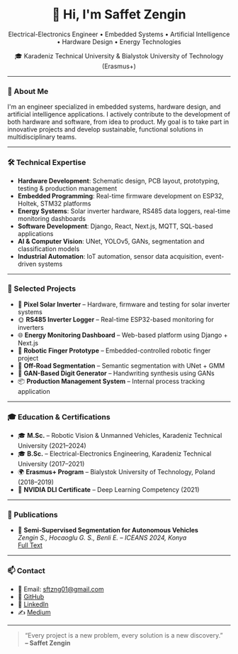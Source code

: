 <h1 align="center">👋 Hi, I'm Saffet Zengin</h1>

<p align="center">
  Electrical-Electronics Engineer • Embedded Systems • Artificial Intelligence • Hardware Design • Energy Technologies  
</p>

<p align="center">
 🎓 Karadeniz Technical University & Bialystok University of Technology (Erasmus+)  
</p>

---

### 🚀 About Me

I'm an engineer specialized in embedded systems, hardware design, and artificial intelligence applications. I actively contribute to the development of both hardware and software, from idea to product. My goal is to take part in innovative projects and develop sustainable, functional solutions in multidisciplinary teams.

---

### 🛠️ Technical Expertise

- **Hardware Development**: Schematic design, PCB layout, prototyping, testing & production management  
- **Embedded Programming**: Real-time firmware development on ESP32, Holtek, STM32 platforms  
- **Energy Systems**: Solar inverter hardware, RS485 data loggers, real-time monitoring dashboards  
- **Software Development**: Django, React, Next.js, MQTT, SQL-based applications  
- **AI & Computer Vision**: UNet, YOLOv5, GANs, segmentation and classification models  
- **Industrial Automation**: IoT automation, sensor data acquisition, event-driven systems

---

### 🧪 Selected Projects

- 🔋 **Pixel Solar Inverter** – Hardware, firmware and testing for solar inverter systems  
- 🌞 **RS485 Inverter Logger** – Real-time ESP32-based monitoring for inverters  
- 🌐 **Energy Monitoring Dashboard** – Web-based platform using Django + Next.js  
- 🤖 **Robotic Finger Prototype** – Embedded-controlled robotic finger project  
- 🧠 **Off-Road Segmentation** – Semantic segmentation with UNet + GMM  
- 🧬 **GAN-Based Digit Generator** – Handwriting synthesis using GANs  
- 📦 **Production Management System** – Internal process tracking application

---

### 🎓 Education & Certifications

- 🎓 **M.Sc.** – Robotic Vision & Unmanned Vehicles, Karadeniz Technical University (2021–2024)  
- 🎓 **B.Sc.** – Electrical-Electronics Engineering, Karadeniz Technical University (2017–2021)  
- 🌍 **Erasmus+ Program** – Bialystok University of Technology, Poland (2018–2019)  
- 📜 **NVIDIA DLI Certificate** – Deep Learning Competency (2021)

---

### 📢 Publications

- 📄 **Semi-Supervised Segmentation for Autonomous Vehicles**  
  *Zengin S., Hocaoglu G. S., Benli E. – ICEANS 2024, Konya*  
  [Full Text](#)

---

### 📫 Contact

- 📧 Email: sftzng01@gmail.com  
- 🔗 [GitHub](https://github.com/SftZng)  
- 🔗 [LinkedIn](https://linkedin.com/in/saffet-z-387141175)  
- ✍️ [Medium](https://medium.com/@sftzng01)  

---

> “Every project is a new problem, every solution is a new discovery.”  
> **– Saffet Zengin**
